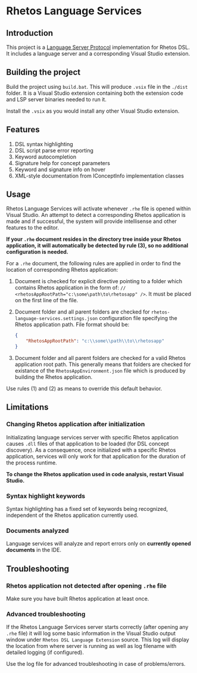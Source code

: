 # Rhetos Language Services

## Introduction

This project is a [Language Server Protocol](https://microsoft.github.io/language-server-protocol/) implementation for Rhetos DSL. It includes a language server and a corresponding Visual Studio extension.

## Building the project

Build the project using `build.bat`. This will produce `.vsix` file in the `./dist` folder. It is a Visual Studio extension containing both the extension code and LSP server binaries needed to run it.

Install the `.vsix` as you would install any other Visual Studio extension.

## Features

1. DSL syntax highlighting
2. DSL script parse error reporting
3. Keyword autocompletion
4. Signature help for concept parameters
5. Keyword and signature info on hover
6. XML-style documentation from IConceptInfo implementation classes

## Usage

Rhetos Language Services will activate whenever `.rhe` file is opened within Visual Studio. An attempt to detect a corresponding Rhetos application is made and if successful, the system will provide intellisense and other features to the editor.

**If your `.rhe` document resides in the directory tree inside your Rhetos application, it will automatically be detected by rule (3), so no additional configuration is needed.**

For a `.rhe` document, the following rules are applied in order to find the location of corresponding Rhetos application:

1. Document is checked for explicit directive pointing to a folder which contains Rhetos application in the form of: `// <rhetosAppRootPath="c:\some\path\to\rhetosapp" />`. It must be placed on the first line of the file.

2. Document folder and all parent folders are checked for `rhetos-language-services.settings.json` configuration file specifying the Rhetos application path. File format should be:

    ``` json
    {
        "RhetosAppRootPath": "c:\\some\\path\\to\\rhetosapp"
    }
    ```

3. Document folder and all parent folders are checked for a valid Rhetos application root path. This generally means that folders are checked for existance of the `RhetosAppEnvironment.json` file which is produced by building the Rhetos application.

Use rules (1) and (2) as means to override this default behavior.

## Limitations

### Changing Rhetos application after initialization

Initializating language services server with specific Rhetos application causes `.dll` files of that application to be loaded (for DSL concept discovery). As a consequence, once initialized with a specific Rhetos application, services will only work for that application for the duration of the process runtime.

**To change the Rhetos application used in code analysis, restart Visual Studio.**

### Syntax highlight keywords

Syntax highlighting has a fixed set of keywords being recognized, independent of the Rhetos application currently used.

### Documents analyzed

Language services will analyze and report errors only on **currently opened documents** in the IDE.

## Troubleshooting

### Rhetos application not detected after opening `.rhe` file

Make sure you have built Rhetos application at least once.

### Advanced troubleshooting

If the Rhetos Language Services server starts correctly (after opening any `.rhe` file) it will log some basic information in the Visual Studio output window under `Rhetos DSL Language Extension` source. This log will display the location from where server is running as well as log filename with detailed logging (if configured).

Use the log file for advanced troubleshooting in case of problems/errors.
